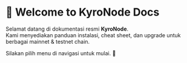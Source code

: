 # 👋 Welcome to KyroNode Docs

Selamat datang di dokumentasi resmi **KyroNode**.  
Kami menyediakan panduan instalasi, cheat sheet, dan upgrade untuk berbagai mainnet & testnet chain.

Silakan pilih menu di navigasi untuk mulai. 🚀
